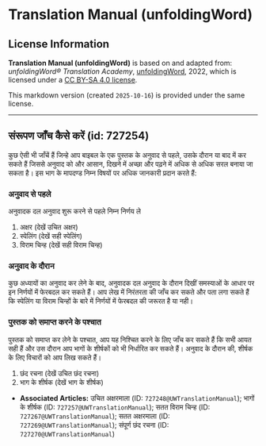 # Translation Manual (unfoldingWord)

## License Information

**Translation Manual (unfoldingWord)** is based on and adapted from: _unfoldingWord® Translation Academy_, [unfoldingWord](https://unfoldingword.org/utw), 2022, which is licensed under a [CC BY-SA 4.0 license](https://creativecommons.org/licenses/by-sa/4.0/legalcode.en).

This markdown version (created `2025-10-16`) is provided under the same license.



--------------------------------

## संरूपण जाँच कैसे करें (id: 727254)

कुछ ऐसी भी जाँचें हैं जिन्हे आप बाइबल के एक पुस्तक के अनुवाद से पहले, उसके दौरान या बाद में कर सकते हैं जिससे अनुवाद को और आसान, दिखने में अच्छा और पढ़ने में अधिक से अधिक सरल बनाया जा सकता है। इस भाग के मापदण्ड निम्न विषयों पर अधिक जानकारी प्रदान करते हैं:

### अनुवाद से पहले

अनुवादक दल अनुवाद शुरू करने से पहले निम्न निर्णय ले

1. अक्षर (देखें उचित अक्षर)
2. स्पेलिंग (देखें सही स्पेलिंग)
3. विराम चिन्ह (देखें सही विराम चिन्ह)

### अनुवाद के दौरान

कुछ अध्यायों का अनुवाद कर लेने के बाद, अनुवादक दल अनुवाद के दौरान दिखीं समस्याओं के आधार पर इन निर्णयों में फेरबदल कर सकते हैं। आप लेख में निरंतरता की जाँच कर सकते और पता लगा सकते हैं कि स्पेलिंग या विराम चिन्हों के बारे में निर्णयों में फेरबदल की जरूरत है या नही।

### पुस्तक को समाप्त करने के पश्चात

पुस्तक को समाप्त कर लेने के पश्चात, आप यह निश्चित करने के लिए जाँच कर सकते हैं कि सभी आयत सही हैं और उस दौरान आप भागों के शीर्षकों को भी निर्धारित कर सकते हैं। अनुवाद के दौरान की, शीर्षक के लिए विचारों को आप लिख सकते हैं।

1. छंद रचना (देखें उचित छंद रचना)
2. भाग के शीर्षक (देखें भाग के शीर्षक)

* **Associated Articles:** उचित अक्षरमाला (ID: `727248@UWTranslationManual`); भागों के शीर्षक (ID: `727257@UWTranslationManual`); सतत विराम चिन्ह (ID: `727267@UWTranslationManual`); सतत अक्षरमाला (ID: `727269@UWTranslationManual`); संपूर्ण छंद रचना (ID: `727270@UWTranslationManual`)

